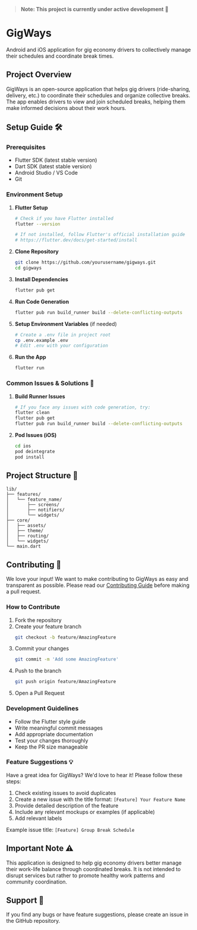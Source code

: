 > **Note: This project is currently under active development** 🚧
# GigWays

Android and iOS application for gig economy drivers to collectively manage their schedules and coordinate break times.

## Project Overview

GigWays is an open-source application that helps gig drivers (ride-sharing, delivery, etc.) to coordinate their schedules and organize collective breaks. The app enables drivers to view and join scheduled breaks, helping them make informed decisions about their work hours.

## Setup Guide 🛠️

### Prerequisites
- Flutter SDK (latest stable version)
- Dart SDK (latest stable version)
- Android Studio / VS Code
- Git

### Environment Setup

1. **Flutter Setup**
   ```bash
   # Check if you have Flutter installed
   flutter --version
   
   # If not installed, follow Flutter's official installation guide
   # https://flutter.dev/docs/get-started/install
   ```

2. **Clone Repository**
   ```bash
   git clone https://github.com/yourusername/gigways.git
   cd gigways
   ```

3. **Install Dependencies**
   ```bash
   flutter pub get
   ```

4. **Run Code Generation**
   ```bash
   flutter pub run build_runner build --delete-conflicting-outputs
   ```

5. **Setup Environment Variables** (if needed)
   ```bash
   # Create a .env file in project root
   cp .env.example .env
   # Edit .env with your configuration
   ```

6. **Run the App**
   ```bash
   flutter run
   ```

### Common Issues & Solutions 🔧

1. **Build Runner Issues**
   ```bash
   # If you face any issues with code generation, try:
   flutter clean
   flutter pub get
   flutter pub run build_runner build --delete-conflicting-outputs
   ```

2. **Pod Issues (iOS)**
   ```bash
   cd ios
   pod deintegrate
   pod install
   ```

## Project Structure 📁

```
lib/
├── features/
│   └── feature_name/
│       ├── screens/
│       ├── notifiers/
│       └── widgets/
├── core/
│   ├── assets/
│   ├── theme/
│   ├── routing/
│   └── widgets/
└── main.dart
```

## Contributing 🤝

We love your input! We want to make contributing to GigWays as easy and transparent as possible. Please read our [Contributing Guide](CONTRIBUTING.md) before making a pull request.

### How to Contribute

1. Fork the repository
2. Create your feature branch
   ```bash
   git checkout -b feature/AmazingFeature
   ```
3. Commit your changes
   ```bash
   git commit -m 'Add some AmazingFeature'
   ```
4. Push to the branch
   ```bash
   git push origin feature/AmazingFeature
   ```
5. Open a Pull Request

### Development Guidelines

- Follow the Flutter style guide
- Write meaningful commit messages
- Add appropriate documentation
- Test your changes thoroughly
- Keep the PR size manageable

### Feature Suggestions 💡

Have a great idea for GigWays? We'd love to hear it! Please follow these steps:

1. Check existing issues to avoid duplicates
2. Create a new issue with the title format: `[Feature] Your Feature Name`
3. Provide detailed description of the feature
4. Include any relevant mockups or examples (if applicable)
5. Add relevant labels

Example issue title: `[Feature] Group Break Schedule`

## Important Note ⚠️

This application is designed to help gig economy drivers better manage their work-life balance through coordinated breaks. It is not intended to disrupt services but rather to promote healthy work patterns and community coordination.

## Support 💪

If you find any bugs or have feature suggestions, please create an issue in the GitHub repository.

